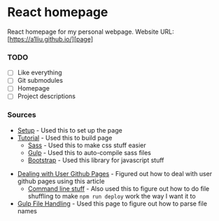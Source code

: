 # React homepage
React homepage for my personal webpage. Website URL: [https://a1liu.github.io/][page]

### TODO
* [ ] Like everything
* [ ] Git submodules
* [ ] Homepage
* [ ] Project descriptions

### Sources
* [Setup][setup] - Used this to set up the page
* [Tutorial][tut] - Used this to build page
	- [Sass][sass] - Used this to make css stuff easier
	- [Gulp][gulp] - Used this to auto-compile sass files
	- [Bootstrap][boots] - Used this library for javascript stuff
- [Dealing with User Github Pages][ugp] - Figured out how to deal with user github pages using this article
	- [Command line stuff][cmd] - Also used this to figure out how to do file shuffling to make `npm run deploy` work the way I want it to
- [Gulp File Handling][gulpfilenames] - Used this page to figure out how to parse file names


[page]: https://a1liu.github.io/
[setup]: https://github.com/gitname/react-gh-pages
[tut]: https://www.youtube.com/watch?v=nusgoj74a3Y&index=3&list=PL-Db3tEF6pB8oGh1vpfmpSa1-duyxNuGc
[sass]: https://sass-lang.com/install
[gulp]: https://gulpjs.com/
[boots]: http://getbootstrap.com/docs/4.1/getting-started/introduction/
[ugp]: https://github.com/facebook/create-react-app/issues/1354
[cmd]: https://www.hostingadvice.com/how-to/move-copy-delete-files-linux/
[gulpfilenames]: https://stackoverflow.com/questions/39007624/get-current-file-name-in-gulp-stream
